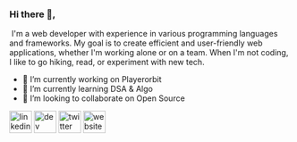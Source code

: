 ### Hi there 👋,
![]()
I'm a web developer with experience in various programming languages and frameworks. My goal is to create efficient and user-friendly web applications, whether I'm working alone or on a team. When I'm not coding, I like to go hiking, read, or experiment with new tech.

- 🔭 I’m currently working on Playerorbit 
- 🌱 I’m currently learning DSA & Algo 
- 👯 I’m looking to collaborate on Open Source 


[<img src='https://cdn.jsdelivr.net/npm/simple-icons@3.0.1/icons/linkedin.svg' alt='linkedin' height='40'>](https://www.linkedin.com/in/tahdiislam/) [<img src='https://cdn.jsdelivr.net/npm/simple-icons@3.0.1/icons/dev-dot-to.svg' alt='dev' height='40'>](https://dev.to/tahdiislam) [<img src='https://cdn.jsdelivr.net/npm/simple-icons@3.0.1/icons/twitter.svg' alt='twitter' height='40'>](https://twitter.com/tahdiislam)  [<img src='https://cdn.jsdelivr.net/npm/simple-icons@3.0.1/icons/icloud.svg' alt='website' height='40'>](https://tahdiislam.netlify.app/)  

